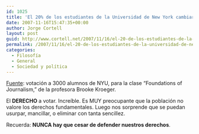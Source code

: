 ```yaml
---
id: 1025
title: 'El 20% de los estudiantes de la Universidad de New York cambiarí­a su derecho a votar por un iPod Touch'
date: 2007-11-16T15:47:35+00:00
author: Jorge Cortell
layout: post
guid: http://www.cortell.net/2007/11/16/el-20-de-los-estudiantes-de-la-universidad-de-new-york-cambiaria-su-derecho-a-votar-por-un-ipod-touch/
permalink: /2007/11/16/el-20-de-los-estudiantes-de-la-universidad-de-new-york-cambiaria-su-derecho-a-votar-por-un-ipod-touch/
categories:
  - Filosofí­a
  - General
  - Sociedad y polí­tica
---
```

<a target="_blank" title="noticia" href="http://www.politico.com/news/stories/1107/6892.html">Fuente</a>: votación a 3000 alumnos de NYU, para la clase &#8220;Foundations of Journalism,&#8221; de la profesora Brooke Kroeger.

El **DERECHO** a votar. Increí­ble. Es MUY preocupante que la población no valore los derechos fundamentales. Luego nos sorprende que se puedan usurpar, mancillar, o eliminar con tanta sencillez.

Recuerda: **NUNCA hay que cesar de defender nuestros derechos**.
